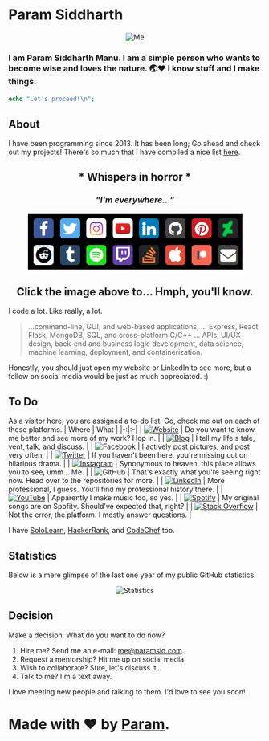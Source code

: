 # Param Siddharth

<p align='center'>
	<img src='https://www.paramsid.com/zarurat/me.jpg' alt='Me' height='150px' width='150px'>
</p>

### I am Param Siddharth Manu. I am a simple person who wants to become wise and loves the nature. 🌏❤ I know stuff and I make things.

```php
echo "Let's proceed!\n";
```

## About
I have been programming since 2013. It has been long; Go ahead and check out my projects! There's so much that I have compiled a nice list [here](https://www.paramsid.com/works/software.html).

<h2 align='center'><strong>* Whispers in horror *</strong></h2>
<h3 align='center'><em> "I'm everywhere..."</em></h3>
<p align='center'>
	<a
		href='https://www.paramsid.com/#sociallinks'>
		<kbd>
			<img src='social.png' alt='Social links on website'>
		</kbd>
	</a>
</p>
<h2 align='center'>Click the image above to... Hmph, you'll know.</h2>

I code a lot. Like really, a lot.

> ...command-line, GUI, and web-based applications, ... Express, React, Flask, MongoDB, SQL, and cross-platform C/C++ ... APIs, UI/UX design, back-end and business logic development, data science, machine learning, deployment, and containerization.

Honestly, you should just open my website or LinkedIn to see
more, but a follow on social media would be just as much
appreciated. :)

## To Do
As a visitor here, you are assigned a to-do list. Go, check
me out on each of these platforms.
| Where | What |
|-:|:-|
| [![Website](https://img.shields.io/badge/Website-593D88?style=for-the-badge&logo=Google%20Earth&logoColor=white)](https://www.paramsid.com) | Do you want to know me better and see more of my work? Hop in. |
| [![Blog](https://img.shields.io/badge/Blog-%2336465D.svg?&style=for-the-badge&logo=Tumblr&logoColor=white)](https://blog.paramsid.com) | I tell my life's tale, vent, talk, and discuss. |
| [![Facebook](https://img.shields.io/badge/Facebook-1877F2?style=for-the-badge&logo=facebook&logoColor=white)](https://www.facebook.com/paramsiddharthofficial) | I actively post pictures, and post very often. |
| [![Twitter](https://img.shields.io/badge/Twitter-1DA1F2?style=for-the-badge&logo=twitter&logoColor=white)](https://www.twitter.com/paramsiddharth) | If you haven't been here, you're missing out on hilarious drama. |
| [![Instagram](https://img.shields.io/badge/Instagram-F60023?style=for-the-badge&logo=instagram&logoColor=white)](https://www.instagram.com/paramsiddharth) | Synonymous to heaven, this place allows you to see, umm... Me. |
| ![GitHub](https://img.shields.io/badge/-Github-181717?style=for-the-badge&logo=Github&logoColor=white) | That's exactly what you're seeing right now. Head over to the repositories for more. |
| [![LinkedIn](https://img.shields.io/badge/LinkedIn-0077B5?style=for-the-badge&logo=linkedin&logoColor=white)](https://www.linkedin.com/in/paramsiddharth) | More professional, I guess. You'll find my professional history there. |
| [![YouTube](https://img.shields.io/badge/YouTube-FF0000?style=for-the-badge&logo=youtube&logoColor=white)](https://www.youtube.com/c/ParamSiddharth) | Apparently I make music too, so yes. |
| [![Spotify](https://img.shields.io/badge/Spotify-1ED760?&style=for-the-badge&logo=spotify&logoColor=white)](https://open.spotify.com/artist/1bUv1VdCaRqqHIgsSfUqkU) | My original songs are on Spofity. Should've expected that, right? |
| [![Stack Overflow](https://img.shields.io/badge/Stack_Overflow-FE7A16?style=for-the-badge&logo=stack-overflow&logoColor=white)](https://stackoverflow.com/users/12547142/param-siddharth) | Not the error, the platform. I mostly answer questions. |

I have [SoloLearn](https://www.sololearn.com/Profile/2271086), [HackerRank](https://www.hackerrank.com/paramsiddharth), and [CodeChef](https://www.codechef.com/users/paramsiddharth) too.

## Statistics
Below is a mere glimpse of the last one year
of my public GitHub statistics.
<p align='center'>
	<img src='https://github-readme-stats.vercel.app/api?username=paramsiddharth&theme=dark' alt='Statistics'>
</p>

## Decision
Make a decision. What do you want to do now?
1. Hire me? Send me an e-mail: me@paramsid.com.
2. Request a mentorship? Hit me up on social media.
3. Wish to collaborate? Sure, let's discuss it.
4. Talk to me? I'm a text away.

I love meeting new people and talking to them.
I'd love to see you soon!

# Made with ❤ by [Param](https://www.paramsid.com/).